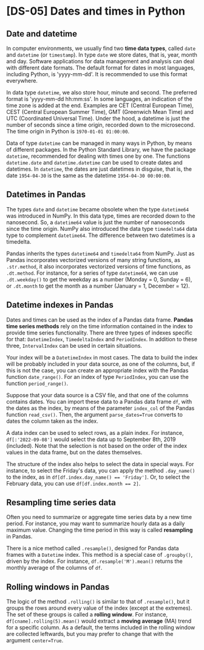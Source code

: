 # [DS-05] Dates and times in Python

## Date and datetime

In computer environments, we usually find two **time data types**, called `date` and `datetime` (or `timestamp`). In type `date` we store dates, that is, year, month and day. Software applications for data management and analysis can deal with different date formats. The default format for dates in most languages, including Python, is 'yyyy-mm-dd'. It is recommended to use this format everywhere. 

In data type `datetime`, we also store hour, minute and second. The preferred format is 'yyyy-mm-dd hh:mm:ss'. In some languages, an indication of the time zone is added at the end. Examples are CET (Central European Time), CEST (Central European Summer Time), GMT (Greenwich Mean Time) and UTC (Coordinated Universal Time). Under the hood, a datetime is just the number of seconds since a time origin, recorded down to the microsecond. The time origin in Python is `1970-01-01 01:00:00`. 

Data of type `datetime` can be managed in many ways in Python, by means of different packages. In the Python Standard Library, we have the package `datetime`, recommended for dealing with times one by one. The functions `datetime.date` and `datetime.datetime` can be used to create dates and datetimes. In `datetime`, the dates are just datetimes in disguise, that is, the date `1954-04-30` is the same as the datetime `1954-04-30 00:00:00`.

## Datetimes in Pandas

The types `date` and `datetime`  became obsolete when the type `datetime64` was introduced in NumPy. In this data type, times are recorded down to the nanosecond. So, a `datetime64` value is just the number of nanoseconds since the time origin. NumPy also introduced the data type `timedelta64` data type to complement `datetime64`. The difference between two datetimes is a timedelta.

Pandas inherits the types `datetime64` and `timedelta64` from NumPy. Just as Pandas incorporates vectorized versions of many string functions, as `.str.method`, it also incorporates vectorized versions of time functions, as `.dt.method`. For instance, for a series of type `datetime64`, we can use `.dt.weekday()` to get the weekday as a number (Monday = 0, Sunday = 6), or `.dt.month` to get the month as a number (January = 1, December = 12).

## Datetime indexes in Pandas

Dates and times can be used as the index of a Pandas data frame. **Pandas time series methods** rely on the time information contained in the index to provide time series functionality. There are three types of indexes specific for that: `DatetimeIndex`, `TimedeltaIndex` and `PeriodIndex`. In addition to these three, `IntervalIndex` can be used in certain situations.

Your index will be a `DatetimeIndex` in most cases. The data to build the index will be probably included in your data source, as one of the columns, but, if this is not the case, you can create an appropriate index with the Pandas function `date_range()`. For an index of type `PeriodIndex`, you can use the function `period_range()`.

Suppose that your data source is a CSV file, and that one of the columns contains dates. You can import these data to a Pandas data frame `df`, with the dates as the index, by means of the parameter `index_col` of the Pandas function `read_csv()`. Then, the argument `parse_dates=True` converts to dates the column taken as the index. 

A data index can be used to select rows, as a plain index. For instance, `df[:'2022-09-08']` would select the data up to September 8th, 2019 (included). Note that the selection is not based on the order of the index values in the data frame, but on the dates themselves.

The structure of the index also helps to select the data in special ways. For instance, to select the Friday's data, you can apply the method `.day_name()` to the index, as in `df[df.index.day_name() == 'Friday']`. Or, to select the February data, you can use `df[df.index.month == 2]`. 

## Resampling time series data

Often you need to summarize or aggregate time series data by a new time period. For instance, you may want to summarize hourly data as a daily maximum value. Changing the time period in this way is called **resampling** in Pandas.

There is a nice method called `.resample()`, designed for Pandas data frames with a `Datetime` index. This method is a special case of `.groupby()`, driven by the index. For instance, `df.resample('M').mean()` returns the monthly average of the columns of `df`.

## Rolling windows in Pandas

The logic of the method `.rolling()` is similar to that of `.resample()`, but it groups the rows around every value of the index (except at the extremes). The set of these groups is called a **rolling window**. For instance, `df[cname].rolling(5).mean()` would extract a **moving average** (MA) trend for a specific column. As a default, the terms included in the rolling window are collected leftwards, but you may prefer to change that with the argument `center=True`.
